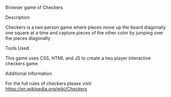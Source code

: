 Browser game of Checkers

Description 

Checkers is a two person game where pieces move up the board diagonally one square at a time and capture pieces of the other color by jumping over the pieces diagonally 

Tools Used 

This game uses CSS, HTML and JS to create a two player interactive checkers game 

Additional Information 

For the full rules of checkers please visit: https://en.wikipedia.org/wiki/Checkers
